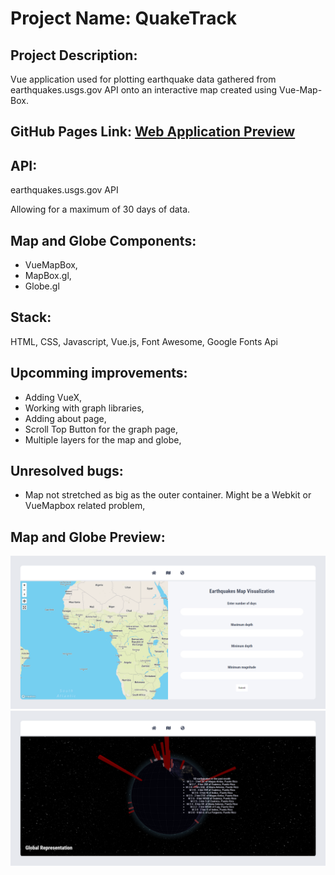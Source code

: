 # Project Name: QuakeTrack

## Project Description:

Vue application used for plotting earthquake data gathered from earthquakes.usgs.gov API onto an interactive map created using Vue-Map-Box.

## GitHub Pages Link: [Web Application Preview](https://pavelescuvictor.github.io/QuakeTrack/)

## API: 

earthquakes.usgs.gov API

Allowing for a maximum of 30 days of data.

## Map and Globe Components:

- VueMapBox, 
- MapBox.gl, 
- Globe.gl

## Stack: 

HTML, CSS, Javascript, Vue.js, Font Awesome, Google Fonts Api

## Upcomming improvements: 

- Adding VueX,
- Working with graph libraries,
- Adding about page,
- Scroll Top Button for the graph page,
- Multiple layers for the map and globe,

## Unresolved bugs:

- Map not stretched as big as the outer container. Might be a Webkit or VueMapbox related problem,

## Map and Globe Preview:

![Map](https://github.com/PavelescuVictor/QuakeTrack/blob/master/Readme%20Assets/Map.png)
![Globe](https://github.com/PavelescuVictor/QuakeTrack/blob/master/Readme%20Assets/Globe.png)


